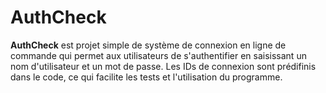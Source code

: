 # AuthCheck
**AuthCheck** est projet simple de système de connexion en ligne de commande qui permet aux utilisateurs de s'authentifier en saisissant un nom d'utilisateur et un mot de passe. Les IDs de connexion sont prédifinis dans le code, ce qui facilite les tests et l'utilisation du programme.